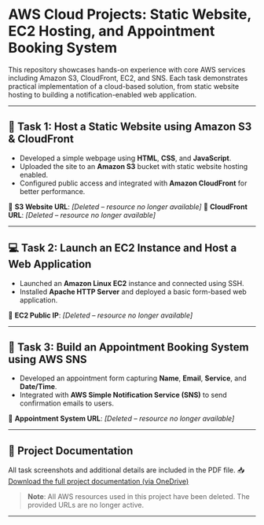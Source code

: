 # AWS Cloud Projects: Static Website, EC2 Hosting, and Appointment Booking System

This repository showcases hands-on experience with core AWS services including Amazon S3, CloudFront, EC2, and SNS. Each task demonstrates practical implementation of a cloud-based solution, from static website hosting to building a notification-enabled web application.

---

## 📁 Task 1: Host a Static Website using Amazon S3 & CloudFront

* Developed a simple webpage using **HTML**, **CSS**, and **JavaScript**.
* Uploaded the site to an **Amazon S3** bucket with static website hosting enabled.
* Configured public access and integrated with **Amazon CloudFront** for better performance.

🔗 **S3 Website URL**: *\[Deleted – resource no longer available]*
🔗 **CloudFront URL**: *\[Deleted – resource no longer available]*

---

## 💻 Task 2: Launch an EC2 Instance and Host a Web Application

* Launched an **Amazon Linux EC2** instance and connected using SSH.
* Installed **Apache HTTP Server** and deployed a basic form-based web application.

🔗 **EC2 Public IP**: *\[Deleted – resource no longer available]*

---

## 📆 Task 3: Build an Appointment Booking System using AWS SNS

* Developed an appointment form capturing **Name**, **Email**, **Service**, and **Date/Time**.
* Integrated with **AWS Simple Notification Service (SNS)** to send confirmation emails to users.

🔗 **Appointment System URL**: *\[Deleted – resource no longer available]*

---

## 📄 Project Documentation

All task screenshots and additional details are included in the PDF file.
📥 [Download the full project documentation (via OneDrive)](https://1drv.ms/b/c/38d6b1494fc5bf54/EfxzVbajMQRFmzFZOxUHQUsB7DzKm34VDuuC4dGPUjyrEw?e=h6XNTb)

> **Note**: All AWS resources used in this project have been deleted. The provided URLs are no longer active.

---
